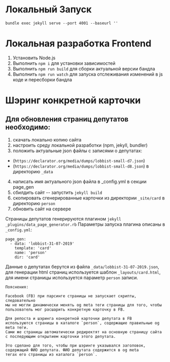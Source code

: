 # Локальный Запуск

`bundle exec jekyll serve --port 4001 --baseurl ''`

# Локальная разработка Frontend

1. Установить Node.js
2. Выполнить `npm i` для установки зависимостей
3. Выполнить `npm run build` для сборки актуальной версии бандла
4. Выполнить `npm run watch` для запуска отслеживания изменений в js коде и пересборки бандла

# Шэринг конкретной карточки

## Для обновления страниц депутатов необходимо:

1. скачать локально копию сайта
2. настроить среду локальной разработки (npm, jekyll, bundler)
3. положить актуальные json файлы с записями о депутатах:

- (`https://declarator.org/media/dumps/lobbist-small-d7.json`)
- (`https://declarator.org/media/dumps/lobbist-small-d8.json`)
  в директорию `_data`

4. написать имя актуального json файла в \_config.yml в секции page_gen
5. сбилдить сайт -- запустить `jekyll build`
6. скопировать сгенерированные карточки из директории `_site/card` в директорию `person`
7. обновить сайт на сервере

Страницы депутатов генерируются плагином `jekyll _plugins/data_page_generator.rb`
Параметры запуска плагина описаны в `_config.yml`:

```
page_gen:
  - data: 'lobbist-31-07-2019'
    template: 'card'
    name: 'person'
    dir: 'card'
```

Данные о депутатах берутся из файла `_data/lobbist-31-07-2019.json`,
для генерации html страниц используется шаблон `_layouts/card.html`,
для имени страницы используется параметр `person` записи.

```
Пояснения:

Facebook (FB) при парсинге страницы не запускает скрипты, следовательно
мы не могли динамически менять og meta теги страницы для того, чтобы
пользователь мог расшарить конкретную карточку в FB.

Для репоста и шэринга конкретной карточки депутата в FB
используются страницы в каталоге `person`, содержащие правильные og meta теги.
Сами же страницы автоматически редиректят на основную страницу сайта
с последующим открытием карточки этого депутата.

Это сделано для того, чтобы при шэринге указывался заголовок,
содержащий ФИО депутата. ФИО депутата содержится в og meta
тегах его страницы из каталога `person`.
```
